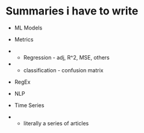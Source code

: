 # Summaries i have to write
- ML Models
- Metrics
- - Regression - adj, R^2, MSE, others
- - classification - confusion matrix
- RegEx
- NLP

- Time Series
- - literally a series of articles
